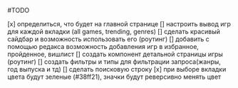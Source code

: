 #TODO

[x] определиться, что будет на главной странице
[] настроить вывод игр для каждой вкладки (all games, trending, genres)
[] сделать красивый сайдбар и возможность использовать его (роутинг)
[] добавить с помощью редакса возможность добавления игр в избранное, пройденное, вишлист
[] создать компонент детальной страницы игры (роутинг)
[] создать фильтры и типы для фильтрации запроса(жанры, год выпуска и тд)
[] сделать поисковую строку
[x] при выборе вкладки цвета будут зеленые (#38ff21), значки будут реверсивно менять цвет
